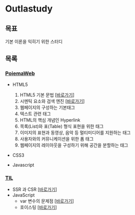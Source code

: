 # Outlastudy

## 목표

기본 이론을 익히기 위한 스터디

## 목록

### [PoiemaWeb](https://github.com/outlastudy/2022-weekly-study/tree/master/%EC%A7%80%ED%9B%88/PoiemaWeb)

- HTML5

  1. HTML5 기본 문법 [[바로가기](PoiemaWeb/HTML5%20기본%20문법.md)]
  2. 시멘틱 요소와 검색 엔진 [[바로가기](PoiemaWeb/시맨틱%20요소와%20검색%20엔진.md)]
  3. 웹페이지의 구성하는 기본태그
  4. 텍스트 관련 태그
  5. HTML의 핵심 개념인 Hyperlink
  6. 목록(List)와 표(Table) 형식 표현을 위한 태그
  7. 이미지의 표현과 동영상, 음악 등 멀티미디어를 지원하는 태그
  8. 사용자와의 커뮤니케이션을 위한 폼 태그
  9. 웹페이지의 레이아웃을 구성하기 위해 공간을 분할하는 태그

- CSS3

- Javascript

### [TIL](https://github.com/outlastudy/2022-weekly-study/tree/master/%EC%A7%80%ED%9B%88/TIL)

- SSR 과 CSR [[바로가기](TIL/SSR%20과%20CSR.md)]
- JavaScript
  - var 변수의 문제점 [[바로가기](TIL/JavaScript/var%20변수의%20문제점.md)]
  - 호이스팅 [[바로가기](<TIL/JavaScript/호이스팅(Hoisting).md>)]
